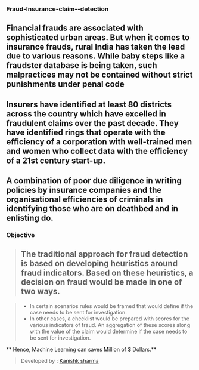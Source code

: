 ### Fraud-Insurance-claim--detection
##  Financial frauds are associated with sophisticated urban areas. But when it comes to insurance frauds, rural India has taken the lead due to various reasons. While baby steps like a fraudster database is being taken, such malpractices may not be contained without strict punishments under penal code

## Insurers have identified at least 80 districts across the country which have excelled in fraudulent claims over the past decade. They have identified rings that operate with the efficiency of a corporation with well-trained men and women who collect data with the efficiency of a 21st century start-up.

## A combination of poor due diligence in writing policies by insurance companies and the organisational efficiencies of criminals in identifying those who are on deathbed and in enlisting do.

### Objective

> ## The traditional approach for fraud detection is based on developing heuristics around fraud indicators. Based on these heuristics, a decision on fraud would be made in one of two ways. 

> * In certain scenarios rules would be framed that would define if the case needs to be sent for investigation. 
> * In other cases, a checklist would be prepared with scores for the various indicators of fraud. An aggregation of these scores along with the value of the claim would determine if the case needs to be sent for investigation.

** Hence, Machine Learning can saves Million of $ Dollars.** 

> Developed by : [Kanishk sharma]('github.com/kanishksh4rma')
